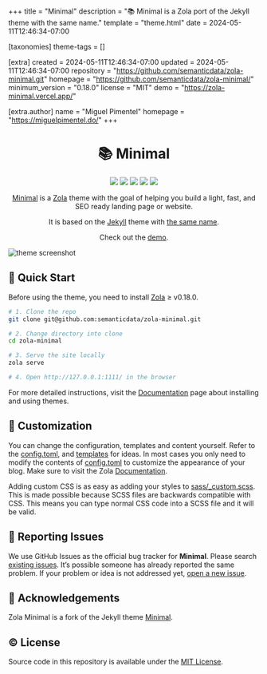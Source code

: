 
+++
title = "Minimal"
description = "📚 Minimal is a Zola port of the Jekyll theme with the same name."
template = "theme.html"
date = 2024-05-11T12:46:34-07:00

[taxonomies]
theme-tags = []

[extra]
created = 2024-05-11T12:46:34-07:00
updated = 2024-05-11T12:46:34-07:00
repository = "https://github.com/semanticdata/zola-minimal.git"
homepage = "https://github.com/semanticdata/zola-minimal/"
minimum_version = "0.18.0"
license = "MIT"
demo = "https://zola-minimal.vercel.app/"

[extra.author]
name = "Miguel Pimentel"
homepage = "https://miguelpimentel.do/"
+++        

<div align="center">
<h1>📚 Minimal</h1>
  <img src="https://img.shields.io/github/languages/code-size/semanticdata/zola-minimal" />
  <img src="https://img.shields.io/github/repo-size/semanticdata/zola-minimal" />
  <img src="https://img.shields.io/github/commit-activity/t/semanticdata/zola-minimal" />
  <img src="https://img.shields.io/github/last-commit/semanticdata/zola-minimal" />
  <img src="https://img.shields.io/website/https/zola-minimal.vercel.app.svg" />
</div>

<div align="center">

[Minimal](https://zola-minimal.vercel.app/) is a [Zola](https://www.getzola.org) theme with the goal of helping you build a light, fast, and SEO ready landing page or website.

It is based on the [Jekyll](https://jekyllrb.com/) theme with [the same name](https://github.com/pages-themes/minimal).

Check out the [demo](https://zola-minimal.vercel.app/).

</div>

![theme screenshot](screenshot.png)

## 🚀 Quick Start

Before using the theme, you need to install [Zola](https://www.getzola.org/documentation/getting-started/installation/) ≥ v0.18.0.

```sh
# 1. Clone the repo
git clone git@github.com:semanticdata/zola-minimal.git

# 2. Change directory into clone
cd zola-minimal

# 3. Serve the site locally
zola serve

# 4. Open http://127.0.0.1:1111/ in the browser
```

For more detailed instructions, visit the [Documentation](https://www.getzola.org/documentation/themes/installing-and-using-themes/) page about installing and using themes.

## 🎨 Customization

You can change the configuration, templates and content yourself. Refer to the [config.toml](config.toml), and [templates](templates) for ideas. In most cases you only need to modify the contents of [config.toml](config.toml) to customize the appearance of your blog. Make sure to visit the Zola [Documentation](https://www.getzola.org/documentation/getting-started/overview/).

Adding custom CSS is as easy as adding your styles to [sass/_custom.scss](sass/_custom.scss). This is made possible because SCSS files are backwards compatible with CSS. This means you can type normal CSS code into a SCSS file and it will be valid.

## 🚩 Reporting Issues

We use GitHub Issues as the official bug tracker for **Minimal**. Please search [existing issues](https://github.com/semanticdata/zola-minimal/issues). It’s possible someone has already reported the same problem. If your problem or idea is not addressed yet, [open a new issue](https://github.com/semanticdata/zola-minimal/issues/new).

## 💜 Acknowledgements

Zola Minimal is a fork of the Jekyll theme [Minimal](https://github.com/pages-themes/minimal).

## © License

Source code in this repository is available under the [MIT License](LICENSE).

        